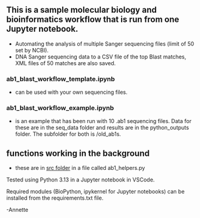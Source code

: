 ## This is a sample molecular biology and bioinformatics workflow that is run from one Jupyter notebook.
- Automating the analysis of multiple Sanger sequencing files (limit of 50 set by NCBI).
- DNA Sanger sequencing data to a CSV file of the top Blast matches, XML files of 50 matches are also saved.

### ab1_blast_workflow_template.ipynb ### 
- can be used with your own sequencing files.

### ab1_blast_workflow_example.ipynb ### 
- is an example that has been run with 10 .ab1 sequencing files. Data for these are in the seq_data folder and results are in the python_outputs folder. The subfolder for both is /old_ab1s.

## functions working in the background
- these are in [src folder](/src) in a file called ab1_helpers.py 

Tested using Python 3.13 in a Jupyter notebook in VSCode.

Required modules (BioPython, ipykernel for Jupyter notebooks) can be installed from the requirements.txt file. 



-Annette
